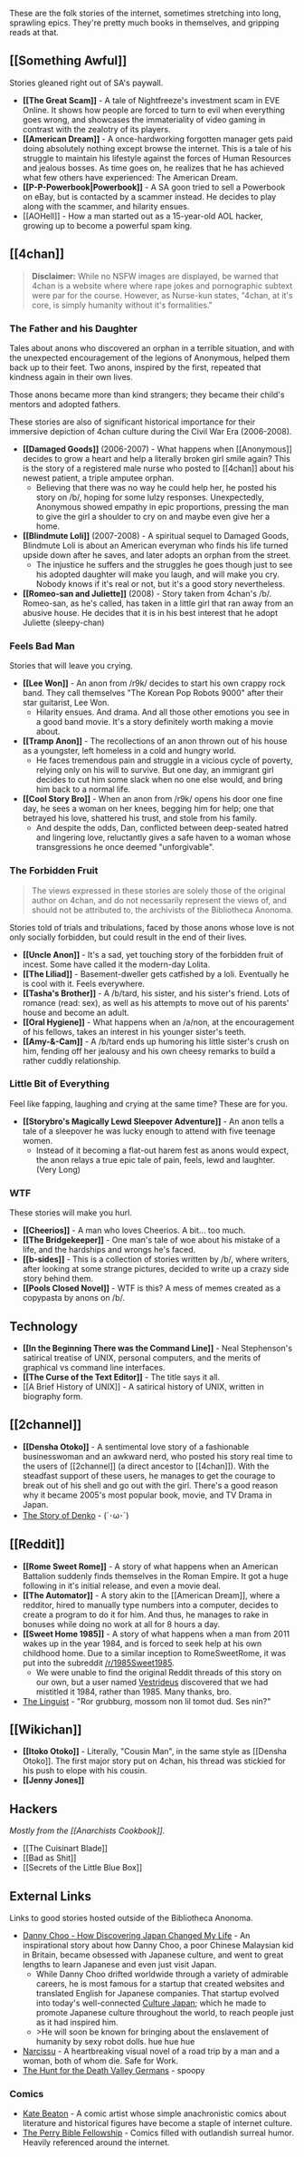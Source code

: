 These are the folk stories of the internet, sometimes stretching into long, sprawling epics. They're pretty much books in themselves, and gripping reads at that.

## [[Something Awful]]

Stories gleaned right out of SA's paywall.

* **[[The Great Scam]]** - A tale of Nightfreeze's investment scam in EVE Online. It shows how people are forced to turn to evil when everything goes wrong, and showcases the immateriality of video gaming in contrast with the zealotry of its players.
* **[[American Dream]]** - A once-hardworking forgotten manager gets paid doing absolutely nothing except browse the internet. This is a tale of his struggle to maintain his lifestyle against the forces of Human Resources  and jealous bosses. As time goes on, he realizes that he has achieved what few others have experienced: The American Dream.
* **[[P-P-Powerbook|Powerbook]]** - A SA goon tried to sell a Powerbook on eBay, but is contacted by a scammer instead. He decides to play along with the scammer, and hilarity ensues. 
* [[AOHell]] - How a man started out as a 15-year-old AOL hacker, growing up to become a powerful spam king. 

## [[4chan]]

> **Disclaimer:** While no NSFW images are displayed, be warned that 4chan is a website where where rape jokes and pornographic subtext were par for the course. However, as Nurse-kun states, "4chan, at it's core, is simply humanity without it's formalities."

### The Father and his Daughter

Tales about anons who discovered an orphan in a terrible situation, and with the unexpected encouragement of the legions of Anonymous, helped them back up to their feet. Two anons, inspired by the first, repeated that kindness again in their own lives.

Those anons became more than kind strangers; they became their child's mentors and adopted fathers.

These stories are also of significant historical importance for their immersive depiction of 4chan culture during the Civil War Era (2006-2008).

* **[[Damaged Goods]]** (2006-2007) - What happens when [[Anonymous]] decides to grow a heart and help a literally broken girl smile again? This is the story of a registered male nurse who posted to [[4chan]] about his newest patient, a triple amputee orphan. 
  * Believing that there was no way he could help her, he posted his story on /b/, hoping for some lulzy responses. Unexpectedly, Anonymous showed empathy in epic proportions, pressing the man to give the girl a shoulder to cry on and maybe even give her a home.
* **[[Blindmute Loli]]** (2007-2008) - A spiritual sequel to Damaged Goods, Blindmute Loli is about an American everyman who finds his life turned upside down after he saves, and later adopts an orphan from the street. 
  * The injustice he suffers and the struggles he goes though just to see his adopted daughter will make you laugh, and will make you cry. Nobody knows if it's real or not, but it's a good story nevertheless.
* **[[Romeo-san and Juliette]]** (2008) - Story taken from 4chan's /b/. Romeo-san, as he's called, has taken in a little girl that ran away from an abusive house. He decides that it is in his best interest that he adopt Juliette (sleepy-chan) 

### Feels Bad Man

Stories that will leave you crying.

* **[[Lee Won]]** - An anon from /r9k/ decides to start his own crappy rock band. They call themselves "The Korean Pop Robots 9000" after their star guitarist, Lee Won.
  * Hilarity ensues. And drama. And all those other emotions you see in a good band movie. It's a story definitely worth making a movie about.
* **[[Tramp Anon]]** - The recollections of an anon thrown out of his house as a youngster, left homeless in a cold and hungry world.
  * He faces tremendous pain and struggle in a vicious cycle of poverty, relying only on his will to survive. But one day, an immigrant girl decides to cut him some slack when no one else would, and bring him back to a normal life.
* **[[Cool Story Bro]]** - When an anon from /r9k/ opens his door one fine day, he sees a woman on her knees, begging him for help; one that betrayed his love, shattered his trust, and stole from his family. 
  * And despite the odds, Dan, conflicted between deep-seated hatred and lingering love, reluctantly gives a safe haven to a woman whose transgressions he once deemed "unforgivable".

### The Forbidden Fruit

> The views expressed in these stories are solely those of the original author on 4chan, and do not necessarily represent the views of, and should not be attributed to, the archivists of the Bibliotheca Anonoma.

Stories told of trials and tribulations, faced by those anons whose love is not only socially forbidden, but could result in the end of their lives.

* **[[Uncle Anon]]** - It's a sad, yet touching story of the forbidden fruit of incest. Some have called it the modern-day Lolita.
* **[[The Liliad]]** - Basement-dweller gets catfished by a loli.  Eventually he is cool with it.  Feels everywhere.
* **[[Tasha's Brother]]** - A /b/tard, his sister, and his sister's friend. Lots of romance (read: sex), as well as his attempts to move out of his parents' house and become an adult.
* **[[Oral Hygiene]]** - What happens when an /a/non, at the encouragement of his fellows, takes an interest in his younger sister's teeth.
* **[[Amy-&-Cam]]** - A /b/tard ends up humoring his little sister's crush on him, fending off her jealousy and his own cheesy remarks to build a rather cuddly relationship. 

### Little Bit of Everything
Feel like fapping, laughing and crying at the same time? These are for you.

* **[[Storybro's Magically Lewd Sleepover Adventure]]** - An anon tells a tale of a sleepover he was lucky enough to attend with five teenage women. 
    * Instead of it becoming a flat-out harem fest as anons would expect, the anon relays a true epic tale of pain, feels, lewd and laughter. (Very Long)


### WTF

These stories will make you hurl.

* **[[Cheerios]]** - A man who loves Cheerios. A bit... too much.
* **[[The Bridgekeeper]]** - One man's tale of woe about his mistake of a life, and the hardships and wrongs he's faced.
* **[[b-sides]]** - This is a collection of stories written by /b/, where writers, after looking at some strange pictures, decided to write up a crazy side story behind them. 
* **[[Pools Closed Novel]]** - WTF is this? A mess of memes created as a copypasta by anons on /b/.

## Technology

* **[[In the Beginning There was the Command Line]]** - Neal Stephenson's satirical treatise of UNIX, personal computers, and the merits of graphical vs command line interfaces.
* **[[The Curse of the Text Editor]]** - The title says it all.
* [[A Brief History of UNIX]] - A satirical history of UNIX, written in biography form.

## [[2channel]]
* **[[Densha Otoko]]** - A sentimental love story of a fashionable businesswoman and an awkward nerd, who posted his story real time to the users of [[2channel]] (a direct ancestor to [[4chan]]). With the steadfast support of these users, he manages to get the courage to break out of his shell and go out with the girl. There's a good reason why it became 2005's most popular book, movie, and TV Drama in Japan.
* [The Story of Denko](http://github.com/bibanon/bibanon/wiki/Denko) - (´･ω･`)

## [[Reddit]]

* **[[Rome Sweet Rome]]** - A story of what happens when an American Battalion suddenly finds themselves in the Roman Empire. It got a huge following in it's initial release, and even a movie deal.
* **[[The Automator]]** - A story akin to the [[American Dream]], where a redditor, hired to manually type numbers into a computer, decides to create a program to do it for him. And thus, he manages to rake in bonuses while doing no work at all for 8 hours a day.
* **[[Sweet Home 1985]]** - A story of what happens when a man from 2011 wakes up in the year 1984, and is forced to seek help at his own childhood home. Due to a similar inception to RomeSweetRome, it was put into the subreddit [/r/1985Sweet1985](http://www.reddit.com/r/1985sweet1985/).
  * We were unable to find the original Reddit threads of this story on our own, but a user named [Vestrideus](https://github.com/vestrideus) discovered that we had mistitled it 1984, rather than 1985. Many thanks, bro.
* [The Linguist](http://www.reddit.com/r/AskReddit/comments/u6ocu/whats_your_favorite_wtf_did_i_just_read/c4sscej) - "Ror grubburg, mossom non lil tomot dud. Ses nin?"

## [[Wikichan]]

* **[[Itoko Otoko]]** - Literally, "Cousin Man", in the same style as [[Densha Otoko]]. The first major story put on 4chan, his thread was stickied for his push to elope with his cousin.
* **[[Jenny Jones]]**

## Hackers

_Mostly from the [[Anarchists Cookbook]]._

* [[The Cuisinart Blade]]
* [[Bad as Shit]]
* [[Secrets of the Little Blue Box]]

## External Links

Links to good stories hosted outside of the Bibliotheca Anonoma.

* [Danny Choo - How Discovering Japan Changed My Life](http://dannychoo.com/en/post/26094/How+Discovering+Japan+Changed+My+Life.html) - An inspirational story about how Danny Choo, a poor Chinese Malaysian kid in Britain, became obsessed with Japanese culture, and went to great lengths to learn Japanese and even just visit Japan. 
  * While Danny Choo drifted worldwide through a variety of admirable careers, he is most famous for a startup that created websites and translated English for Japanese companies. That startup evolved into today's well-connected [Culture Japan](http://dannychoo.com/en/post/25018/Danny+Choo.html); which he made to promote Japanese culture throughout the world, to reach people just as it had inspired him.
  * \>He will soon be known for bringing about the enslavement of humanity by sexy robot dolls. hue hue hue
* [Narcissu](http://narcissu.insani.org/) - A heartbreaking visual novel of a road trip by a man and a woman, both of whom die. Safe for Work.
* [The Hunt for the Death Valley Germans](http://www.otherhand.org/home-page/search-and-rescue/the-hunt-for-the-death-valley-germans/) - spoopy

### Comics

* [Kate Beaton](http://www.harkavagrant.com) - A comic artist whose simple anachronistic comics about literature and historical figures have become a staple of internet culture.
* [The Perry Bible Fellowship](http://pbfcomics.com/) - Comics filled with outlandish surreal humor. Heavily referenced around the internet.